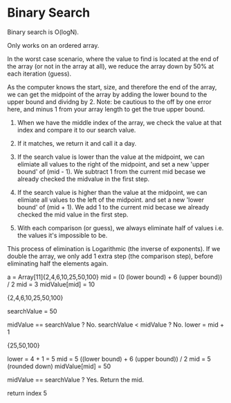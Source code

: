 # Binary Search

Binary search is O(logN).

Only works on an ordered array.

In the worst case scenario, where the value to find is located at the end of the array (or not in the array at all),
we reduce the array down by 50% at each iteration (guess).

As the computer knows the start, size, and therefore the end of the array, we can get the midpoint
of the array by adding the lower bound to the upper bound and dividng by 2. Note: be cautious to the off by one error
here, and minus 1 from your array length to get the true upper bound.

1. When we have the middle index of the array, we check the value at that index and compare it to our search value.

2. If it matches, we return it and call it a day.

3. If the search value is lower than the value at the midpoint, we can elimiate all values to the right of the midpoint,
   and set a new 'upper bound' of (mid - 1). We subtract 1 from the current mid becase we already checked the midvalue
   in the first step.

4. If the search value is higher than the value at the midpoint, we can elimiate all values to the left of the midpoint.
   and set a new 'lower bound' of (mid + 1). We add 1 to the current mid becase we already checked the mid value
   in the first step.

5. With each comparison (or guess), we always eliminate half of values i.e. the values it's impossible to be.

This process of elimination is Logarithmic (the inverse of exponents).
If we double the array, we only add 1 extra step (the comparison step), before eliminating half the elements again.

a = Array[11]{2,4,6,10,25,50,100}
mid = (0 (lower bound) + 6 (upper bound)) / 2
mid = 3
midValue[mid] = 10

{2,4,6,10,25,50,100}

searchValue = 50

midValue == searchValue ? No.
searchValue < midValue ? No.
lower = mid + 1

{25,50,100}

lower = 4 + 1 = 5
mid = 5 ((lower bound) + 6 (upper bound)) / 2
mid = 5 (rounded down)
midValue[mid] = 50

midValue == searchValue ? Yes. Return the mid.

return index 5

